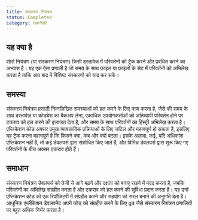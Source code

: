 ```yaml
---
title: संस्करण नियंत्रण
status: Completed
category: तकनीकी
---
```


## यह क्या है

सोर्स नियंत्रण (या संस्करण नियंत्रण) किसी दस्तावेज़ में परिवर्तनों को ट्रैक करने और प्रबंधित करने का अभ्यास है। यह एक ऐसा प्रणाली है जो समय के साथ फ़ाइल या फ़ाइलों के सेट में परिवर्तनों को अभिलेख करता है ताकि आप बाद में विशिष्ट संस्करणों को याद कर सकें।

## समस्या

संस्करण नियंत्रण प्रणाली निम्नलिखित समस्याओं को हल करने के लिए काम करता है, जैसे की समय के साथ दस्तावेज़ या कोडबेस का बैकअप लेना, एकाधिक उपयोगकर्ताओं को अतिव्यापी परिवर्तन होने पर टकराव को हल करने की इजाजत देता है, और समय के साथ परिवर्तनों का हिस्ट्री अभिलेख करता है। एप्लिकेशन कोड अक्सर प्रमुख व्यावसायिक प्रक्रियाओं के लिए जटिल और महत्वपूर्ण हो सकता है, इसलिए यह ट्रैक करना महत्वपूर्ण है कि किसने क्या, कब और क्यों बदला। इसके अलावा, कई, यदि अधिकांश एप्लिकेशन नहीं हैं, तो कई डेवलपर्स द्वारा संशोधित किए जाते हैं, और विभिन्न डेवलपर्स द्वारा शुरू किए गए परिवर्तनों के बीच अक्सर टकराव होते हैं।

## समाधान

संस्करण नियंत्रण डेवलपर्स को तेजी से आगे बढ़ने और दक्षता को बनाए रखने में मदद करता है, जबकि परिवर्तनों का अभिलेख संग्रहीत करता है और टकराव को हल करने की सुविधा प्रदान करता है। यह उन्हें एप्लिकेशन कोड को एक रिपॉजिटरी में संग्रहीत करने और सहयोग को सरल बनाने की अनुमति देता है। आधुनिक एप्लीकेशन डेवलपमेंट अपने कोड को संग्रहीत करने के लिए git जैसे संस्करण नियंत्रण प्रणालियों पर बहुत अधिक निर्भर करता है।
